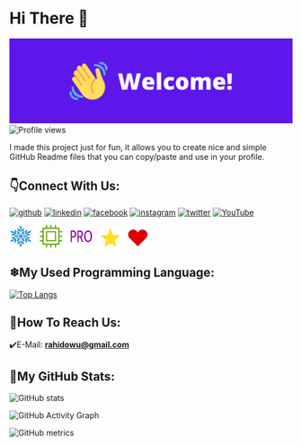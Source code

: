 # Hi There 👋
![Hi There](https://github.com/rahidowu/rahidowu/blob/main/welcome1.png?raw=true)
![Profile views](https://gpvc.arturio.dev/rahidowu)  

I made this project just for fun, it allows you to create nice and simple GitHub Readme files that you can copy/paste and use in your profile.


## 👇Connect With Us:
[<img src='https://cdn.jsdelivr.net/npm/simple-icons@3.0.1/icons/github.svg' alt='github' height='40'>](https://github.com/rahidowu)  [<img src='https://cdn.jsdelivr.net/npm/simple-icons@3.0.1/icons/linkedin.svg' alt='linkedin' height='40'>](https://www.linkedin.com/in/#/)  [<img src='https://cdn.jsdelivr.net/npm/simple-icons@3.0.1/icons/facebook.svg' alt='facebook' height='40'>](https://www.facebook.com/#)  [<img src='https://cdn.jsdelivr.net/npm/simple-icons@3.0.1/icons/instagram.svg' alt='instagram' height='40'>](https://www.instagram.com/#/)  [<img src='https://cdn.jsdelivr.net/npm/simple-icons@3.0.1/icons/twitter.svg' alt='twitter' height='40'>](https://twitter.com/#)  [<img src='https://cdn.jsdelivr.net/npm/simple-icons@3.0.1/icons/youtube.svg' alt='YouTube' height='40'>](https://www.youtube.com/channel/#)  

<a href='https://archiveprogram.github.com/'><img src='https://raw.githubusercontent.com/acervenky/animated-github-badges/master/assets/acbadge.gif' width='40' height='40'></a> <a href='https://docs.github.com/en/developers'><img src='https://raw.githubusercontent.com/acervenky/animated-github-badges/master/assets/devbadge.gif' width='40' height='40'></a> <a href='https://github.com/pricing'><img src='https://raw.githubusercontent.com/acervenky/animated-github-badges/master/assets/pro.gif' width='40' height='40'></a> <a href='https://stars.github.com/'><img src='https://raw.githubusercontent.com/acervenky/animated-github-badges/master/assets/starbadge.gif' width='35' height='35'></a> <a href='https://docs.github.com/en/github/supporting-the-open-source-community-with-github-sponsors'><img src='https://raw.githubusercontent.com/acervenky/animated-github-badges/master/assets/sponsorbadge.gif' width='35' height='35'></a> 



## ❄My Used Programming Language:
[![Top Langs](https://github-readme-stats.vercel.app/api/top-langs/?username=rahidowu)](https://github.com/anuraghazra/github-readme-stats)


## 💬How To Reach Us:
✔️E-Mail: **rahidowu@gmail.com**


## 🎡My GitHub Stats:
![GitHub stats](https://github-readme-stats.vercel.app/api?username=rahidowu&show_icons=true&count_private=true)  

![GitHub Activity Graph](https://activity-graph.herokuapp.com/graph?username=rahidowu)  

![GitHub metrics](https://metrics.lecoq.io/rahidowu)  


